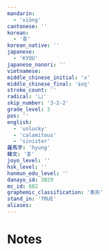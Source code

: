 ```yaml
---
mandarin:
  - 'xiōng'
cantonese: ''
korean:
  - '흉'
korean_native: ''
japanese:
  - 'KYOU'
japanese_nanori: ''
vietnamese:
middle_chinese_initial: 'x'
middle_chinese_final: 'ɨoŋ'
stroke_count: ''
radical: '凵'
skip_number: '3-2-2'
grade_level: 3
pos: ''
english:
  - 'unlucky'
  - 'calamitous'
  - 'sinister'
羅馬字: 'hyung'
韓文: '흉'
joyo_level: ''
hsk_level: ''
hanmun_edu_level: ''
danayo_id: 3029
mc_id: 682
graphemic_classification: '象形'
stand_in: 'TRUE'
aliases:
---
```


# Notes
